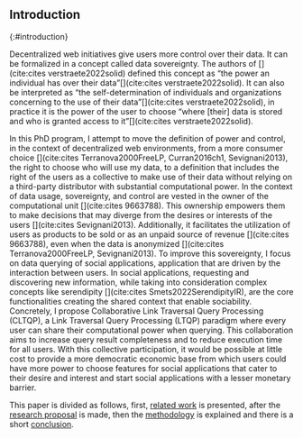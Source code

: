 ## Introduction
{:#introduction}

Decentralized web initiatives give users more control over their data.
It can be formalized in a concept called data sovereignty. The authors of [](cite:cites verstraete2022solid) defined this concept as 
<q>the power an individual has over their data</q>[](cite:cites verstraete2022solid).
It can also be interpreted as <q>the self-determination of 
individuals and organizations concerning to the use of their data</q>[](cite:cites verstraete2022solid),
in practice it is the power of the user to choose <q>where [their] data is stored and who is granted access to it</q>[](cite:cites verstraete2022solid).


In this PhD program, I attempt to move the definition of power and control,
in the context of decentralized web environments, from a more consumer choice 
[](cite:cites Terranova2000FreeLP, Curran2016ch1, Sevignani2013),
the right to choose who will use my data,
to a definition that includes the right of the users as a collective to make use of their data without relying on
a third-party distributor with substantial computational power.
In the context of data usage, sovereignty, and control are vested in the owner of the computational unit [](cite:cites 9663788).
This ownership empowers them to make decisions that may diverge from the desires or interests of the users [](cite:cites Sevignani2013).
Additionally, it facilitates the utilization of users as products to be sold or as an unpaid source of revenue [](cite:cites 9663788),
even when the data is anonymized [](cite:cites Terranova2000FreeLP, Sevignani2013).
To improve this sovereignty, I focus on data querying of social applications,
application that are driven by the interaction between users.
In social applications, requesting and discovering new information, while taking into consideration
complex concepts like serendipity [](cite:cites Smets2022SerendipityIR),
are the core functionalities creating the shared context that enable sociability.
Concretely, I propose Collaborative Link Traversal Query Processing (CLTQP),
a Link Traversal Query Processing (LTQP) paradigm where every user can share
their computational power when querying. 
This collaboration aims to increase query result completeness 
and to reduce execution time for all users.
With this collective participation, 
it would be possible at little cost to provide a more democratic economic base from which
users could have more power to choose features for social applications that cater to their
desire and interest and start social applications with a lesser monetary barrier.

This paper is divided as follows, first,
[related work](#litterature_review) is presented,
after the [research proposal](#proposal) is made,
then the [methodology](#evaluation) is explained and there is a short [conclusion](#conclusion).



<!-- 
* Problem statement
    * what is the problem that you are trying to solve? Importance: Why is this problem important and for whom? Who will benefit and who should care? What is the impact of solving this problem (for the research community, or society in general).
* Related work 
    * Has a solution to this problem been attempted before and how? If not, have research efforts tried or solved similar problems? What can you learn from these efforts? If you are addressing an existing problem, what are the limitations of current solutions? What are you adding that is novel? Why?
* Research question(s) and hypotheses 
    * What hypotheses do you make in formulating your solution? What are the questions you need to answer in order to solve the problem? Are there boundary cases you plan to exclude or assumptions you base on?
* Preliminary results 
    * What research methods did you follow in your proposal? Have you produced any results so far?
* Evaluation
    * How do you know you’ve answered your question(s)? What are the methods you apply to test your hypotheses? Have you identified criteria to measure the degree of success of your solution?
* Reflection and future work: Are there any limitations in your approach? What are your planned next steps to complete your investigation?

-->